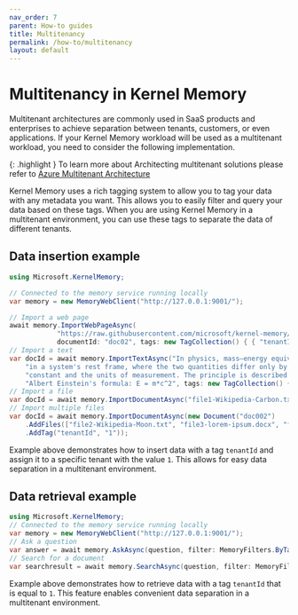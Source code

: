 ```yaml
---
nav_order: 7
parent: How-to guides
title: Multitenancy
permalink: /how-to/multitenancy
layout: default
---
```


# Multitenancy in Kernel Memory

Multitenant architectures are commonly used in SaaS products and enterprises to achieve separation between tenants, customers, or even applications.
If your Kernel Memory workload will be used as a multitenant workload, you need to consider the following implementation.

{: .highlight }
To learn more about Architecting multitenant solutions please refer to [Azure Multitenant Architecture](https://learn.microsoft.com/azure/architecture/guide/multitenant/overview/)

Kernel Memory uses a rich tagging system to allow you to tag your data with any metadata you want.
This allows you to easily filter and query your data based on these tags.
When you are using Kernel Memory in a multitenant environment, you can use these tags to separate the data of different tenants.

## Data insertion example

```csharp
using Microsoft.KernelMemory;

// Connected to the memory service running locally
var memory = new MemoryWebClient("http://127.0.0.1:9001/");

// Import a web page
await memory.ImportWebPageAsync(
            "https://raw.githubusercontent.com/microsoft/kernel-memory/main/README.md",
            documentId: "doc02", tags: new TagCollection() { { "tenantId", "1" } });
// Import a text
var docId = await memory.ImportTextAsync("In physics, mass–energy equivalence is the relationship between mass and energy " +
    "in a system's rest frame, where the two quantities differ only by a multiplicative " +
    "constant and the units of measurement. The principle is described by the physicist " +
    "Albert Einstein's formula: E = m*c^2", tags: new TagCollection() { { "tenantId", "1" } });
// Import a file
var docId = await memory.ImportDocumentAsync("file1-Wikipedia-Carbon.txt", documentId: "doc001", tags: new TagCollection() { { "tenantId", "1" } });
// Import multiple files
var docId = await memory.ImportDocumentAsync(new Document("doc002")
    .AddFiles(["file2-Wikipedia-Moon.txt", "file3-lorem-ipsum.docx", "file4-KM-Readme.pdf"])
    .AddTag("tenantId", "1"));
```

Example above demonstrates how to insert data with a tag `tenantId` and assign it to a specific tenant with the value `1`.
This allows for easy data separation in a multitenant environment.

## Data retrieval example

```csharp
using Microsoft.KernelMemory;
// Connected to the memory service running locally
var memory = new MemoryWebClient("http://127.0.0.1:9001/");
// Ask a question
var answer = await memory.AskAsync(question, filter: MemoryFilters.ByTag("tenantId", "1"));
// Search for a document
var searchresult = await memory.SearchAsync(question, filter: MemoryFilters.ByTag("tenantId", "1"));
```

Example above demonstrates how to retrieve data with a tag `tenantId` that is equal to `1`.
This feature enables convenient data separation in a multitenant environment.
